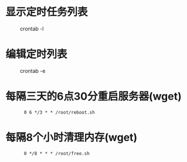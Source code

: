 
# 显示定时任务列表
           crontab -l

# 编辑定时列表
           crontab -e

# 每隔三天的6点30分重启服务器(wget)
           0 6 */3 * * /root/reboot.sh

# 每隔8个小时清理内存(wget)
           0 */8 * * * /root/free.sh



















